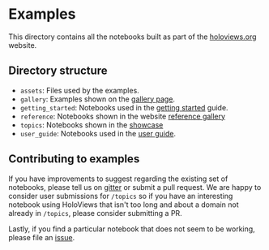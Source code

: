 # Examples

This directory contains all the notebooks built as part of the
[holoviews.org](http://holoviews.org) website.

## Directory structure

- `assets`: Files used by the examples.
- `gallery`: Examples shown on the [gallery page](http://holoviews.org/gallery/index.html).
- `getting_started`: Notebooks used in the [getting started](http://holoviews.org/getting_started/index.html) guide.
- `reference`: Notebooks shown in the website [reference gallery](http://holoviews.org/reference/index.html)
- `topics`: Notebooks shown in the [showcase](http://holoviews.org/reference/showcase/index.html)
- `user_guide`: Notebooks used in the [user guide](http://holoviews.org/user_guide/index.html).

## Contributing to examples

If you have improvements to suggest regarding the existing set of
notebooks, please tell us on [gitter](https://gitter.im/pyviz/pyviz)
or submit a pull request. We are happy to consider user submissions for
`/topics` so if you have an interesting notebook using HoloViews that
isn't too long and about a domain not already in `/topics`, please
consider submitting a PR.

Lastly, if you find a particular notebook that does not seem to be
working, please file an
[issue](https://github.com/holoviz/holoviews/issues).
